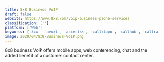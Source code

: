 ```yaml
---
title: 8x8 Business VoIP
draft: false 
website: https://www.8x8.com/voip-business-phone-services
classification: ['']
platform: ['Web']
keywords: ['3cx', 'avoxi', 'asterisk', 'callhippo', 'callhub', 'callrail', 'cloud_telephony', 'dialpad', 'digium', 'exotel', 'grasshopper', 'justcall', 'line2', 'mightycall', 'phoneburner', 'ringcentral', 'truly_wireless', 'voipstudio', 'vonjour', 'freepbx']
image: 2020/04/8x8-Business-VoIP.png
---
```

8x8 business VoIP offers mobile apps, web conferencing, chat and the added benefit of a customer contact center.